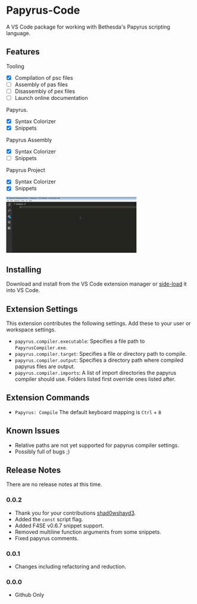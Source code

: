 # Papyrus-Code
A VS Code package for working with Bethesda's Papyrus scripting language.

## Features

Tooling
- [X] Compilation of psc files
- [ ] Assembly of pas files
- [ ] Disassembly of pex files
- [ ] Launch online documentation

Papyrus.
- [x] Syntax Colorizer
- [x] Snippets

Papyrus Assembly
- [x] Syntax Colorizer
- [ ] Snippets

Papyrus Project
- [x] Syntax Colorizer
- [x] Snippets

![](images/feature-1.gif)

## Installing
Download and install from the VS Code extension manager or [side-load](https://code.visualstudio.com/docs/extensions/yocode#_your-extensions-folder) it into VS Code.

## Extension Settings
This extension contributes the following settings. Add these to your user or workspace settings.
* `papyrus.compiler.executable`: Specifies a file path to `PapyrusCompiler.exe`.
* `papyrus.compiler.target`: Specifies a file or directory path to compile.
* `papyrus.compiler.output`: Specifies a directory path where compiled papyrus files are output.
* `papyrus.compiler.imports`: A list of import directories the papyrus compiler should use. Folders listed first override ones listed after.

## Extension Commands
* `Papyrus: Compile` The default keyboard mapping is `Ctrl` + `B`

## Known Issues
* Relative paths are not yet supported for papyrus compiler settings.
* Possibly full of bugs ;)
## Release Notes
There are no release notes at this time.

### 0.0.2
* Thank you for your contributions [shad0wshayd3](https://github.com/shad0wshayd3).
* Added the `const` script flag.
* Added F4SE v0.6.7 snippet support.
* Removed multiline function arguments from some snippets.
* Fixed papyrus comments.
### 0.0.1
* Changes including refactoring and reduction.

### 0.0.0
* Github Only
